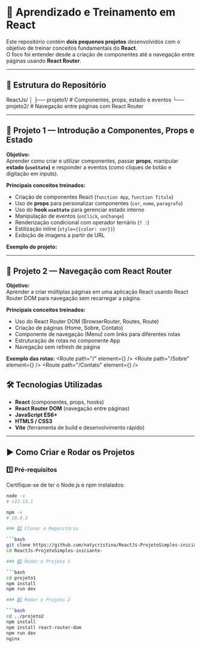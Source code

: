 # 🚀 Aprendizado e Treinamento em React

Este repositório contém **dois pequenos projetos** desenvolvidos com o objetivo de treinar conceitos fundamentais do **React**.  
O foco foi entender desde a criação de componentes até a navegação entre páginas usando **React Router**.

---

## 📂 Estrutura do Repositório

ReactJs/
│
├── projeto1/ # Componentes, props, estado e eventos
└── projeto2/ # Navegação entre páginas com React Router


---

## 📌 Projeto 1 — Introdução a Componentes, Props e Estado

**Objetivo:**  
Aprender como criar e utilizar componentes, passar **props**, manipular **estado (`useState`)** e responder a eventos (como cliques de botão e digitação em inputs).

**Principais conceitos treinados:**
- Criação de componentes React (`function App`, `function Titulo`)
- Uso de **props** para personalizar componentes (`cor`, `nome`, `paragrafo`)
- Uso do **hook `useState`** para gerenciar estado interno
- Manipulação de eventos (`onClick`, `onChange`)
- Renderização condicional com operador ternário (`? :`)
- Estilização inline (`style={{color: cor}}`)
- Exibição de imagens a partir de URL

**Exemplo do projeto:**

<Titulo cor="red" nome="Nataly Cristina" paragrafo={true} />
<Titulo cor="purple" />


---

## 📌 Projeto 2 — Navegação com React Router

**Objetivo:**  
Aprender a criar múltiplas páginas em uma aplicação React usando React Router DOM para navegação sem recarregar a página.

**Principais conceitos treinados:**
- Uso do React Router DOM (BrowserRouter, Routes, Route)
- Criação de páginas (Home, Sobre, Contato)
- Componente de navegação (Menu) com links para diferentes rotas
- Estruturação de rotas no componente App
- Navegação sem refresh de página

**Exemplo das rotas:**
<Route path="/" element={<Home />} />
<Route path="/Sobre" element={<Sobre />} />
<Route path="/Contato" element={<Contato />} />

## 🛠 Tecnologias Utilizadas

- **React** (componentes, props, hooks)
- **React Router DOM** (navegação entre páginas)
- **JavaScript ES6+**
- **HTML5 / CSS3**
- **Vite** (ferramenta de build e desenvolvimento rápido)

---

## ▶️ Como Criar e Rodar os Projetos

### 1️⃣ Pré-requisitos
Certifique-se de ter o Node.js e npm instalados:

```bash
node -v
# v22.13.1

npm -v
# 10.9.2

### 2️⃣ Clonar o Repositório

```bash
git clone https://github.com/natycristina/ReactJs-ProjetoSimples-iniciante-.git
cd ReactJs-ProjetoSimples-iniciante-

### 3️⃣ Rodar o Projeto 1

```bash
cd projeto1
npm install
npm run dev

### 4️⃣ Rodar o Projeto 2

```bash
cd ../projeto2
npm install
npm install react-router-dom
npm run dev
nginx

